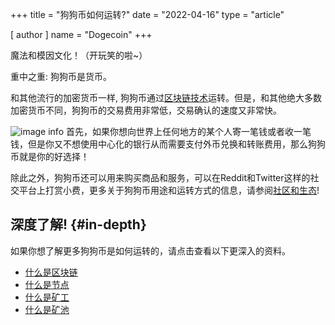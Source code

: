 +++
title = "狗狗币如何运转?"
date = "2022-04-16"
type = "article"

[ author ]
  name = "Dogecoin"
+++

魔法和模因文化！（开玩笑的啦~）

重中之重: 狗狗币是货币。  

和其他流行的加密货币一样, 狗狗币通过[区块链技术](/zh-cn/dogepedia/articles/what-is-a-blockchain)运转。但是，和其他绝大多数加密货币不同，狗狗币的交易费用非常低，交易确认的速度又非常快。

![image info](/assets/images/dogepedia/11.png)
首先，如果你想向世界上任何地方的某个人寄一笔钱或者收一笔钱，但是你又不想使用中心化的银行从而需要支付外币兑换和转账费用，那么狗狗币就是你的好选择！

除此之外，狗狗币还可以用来购买商品和服务，可以在Reddit和Twitter这样的社交平台上打赏小费，更多关于狗狗币用途和运转方式的信息，请参阅[社区和生态](/zh-cn/dogepedia/#community-and-ecosystem)!

## 深度了解! {#in-depth}
如果你想了解更多狗狗币是如何运转的，请点击查看以下更深入的资料。

* [什么是区块链](/zh-cn/dogepedia/articles/what-is-a-blockchain)
* [什么是节点](/zh-cn/dogepedia/articles/what-is-a-node)
* [什么是矿工](/zh-cn/dogepedia/articles/what-is-a-miner)
* [什么是矿池](/zh-cn/dogepedia/articles/what-is-a-mining-pool)
